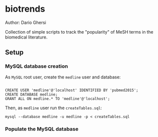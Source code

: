# biotrends
Author:  Dario Ghersi

Collection of simple scripts to track the "popularity" of MeSH terms in the biomedical literature.

## Setup

### MySQL database creation

As ```MySQL``` root user, create the ```medline``` user and database:

```

CREATE USER 'medline'@'localhost' IDENTIFIED BY 'pubmed2015';
CREATE DATABASE medline;
GRANT ALL ON medline.* TO 'medline'@'localhost';

```

Then, as ```medline``` user run the ```createTables.sql```:

```
mysql --database medline -u medline -p < createTables.sql
```

### Populate the MySQL database

